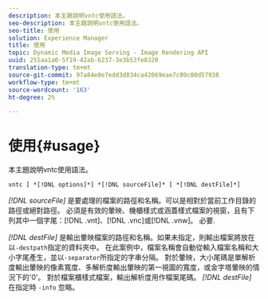 ```yaml
---
description: 本主題說明vntc使用語法。
seo-description: 本主題說明vntc使用語法。
seo-title: 使用
solution: Experience Manager
title: 使用
topic: Dynamic Media Image Serving - Image Rendering API
uuid: 251aa1a0-5f19-42ab-b237-3e3b53fe8320
translation-type: tm+mt
source-git-commit: 97a84e8e7edd3d834ca42069eae7c09c00d57938
workflow-type: tm+mt
source-wordcount: '163'
ht-degree: 2%

---
```



# 使用{#usage}

本主題說明vntc使用語法。

`vntc [ *[!DNL options]*] *[!DNL sourceFile]* [ *[!DNL destFile]*]`

*[!DNL sourceFile]* 是要處理的檔案的路徑和名稱。可以是相對於當前工作目錄的路徑或絕對路徑。 必須是有效的暈映、機櫃樣式或涵蓋樣式檔案的視窗，且有下列其中一個字尾：[!DNL .vnt]、[!DNL .vnc]或[!DNL .vnw]。 必要.

*[!DNL destFile]* 是輸出暈映檔案的路徑和名稱。如果未指定，則輸出檔案將放在以`-destpath`指定的資料夾中。 在此案例中，檔案名稱會自動從輸入檔案名稱和大小字尾產生，並以`-separator`所指定的字串分隔。 對於暈映，大小尾碼是單解析度輸出暈映的像素寬度、多解析度輸出暈映的第一視圖的寬度，或金字塔暈映的情況下的&#39;0&#39;。 對於檔案櫃樣式檔案，輸出解析度用作檔案尾碼。 *[!DNL destFile]* 在指定時 `-info` 忽略。
